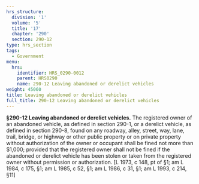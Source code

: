 ```yaml
---
hrs_structure:
  division: '1'
  volume: '5'
  title: '17'
  chapter: '290'
  section: 290-12
type: hrs_section
tags:
  - Government
menu:
  hrs:
    identifier: HRS_0290-0012
    parent: HRS0290
    name: 290-12 Leaving abandoned or derelict vehicles
weight: 45060
title: Leaving abandoned or derelict vehicles
full_title: 290-12 Leaving abandoned or derelict vehicles
---
```

**§290-12 Leaving abandoned or derelict vehicles.** The registered owner of an abandoned vehicle, as defined in section 290-1, or a derelict vehicle, as defined in section 290-8, found on any roadway, alley, street, way, lane, trail, bridge, or highway or other public property or on private property without authorization of the owner or occupant shall be fined not more than $1,000; provided that the registered owner shall not be fined if the abandoned or derelict vehicle has been stolen or taken from the registered owner without permission or authorization. [L 1973, c 148, pt of §1; am L 1984, c 175, §1; am L 1985, c 52, §1; am L 1986, c 31, §1; am L 1993, c 214, §11]